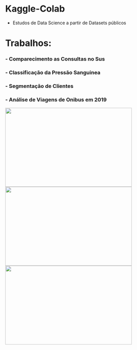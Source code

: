 # Kaggle-Colab
- Estudos de Data Science a partir de Datasets públicos
# Trabalhos:

### - Comparecimento as Consultas no Sus
### - Classificação da Pressão Sanguinea
### - Segmentação de Clientes
### - Análise de Viagens de Onibus em 2019

<!--![Aplicando Data Science](https://drive.google.com/uc?id=1qWyy0DqnBysMnmlM_hUCnv7GwW-6zO_O) -->


<img src="https://drive.google.com/uc?id=1KkJS_A5xUE17-oUQ6UfQ29d22ZJFRB4c" width="400" height="250">

<img src="https://drive.google.com/uc?id=1A2XlJcv6Erj6H4xR0yMhVjynEAIbwTDT" width="400" height="250">

<img src='https://drive.google.com/uc?id=119CJM4EnZ5XDikTz6_evjINNJBz9pt_2' width="400" height="250">




